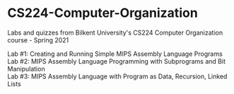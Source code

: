 # CS224-Computer-Organization
Labs and quizzes from Bilkent University's CS224 Computer Organization course - Spring 2021  
  
Lab #1: Creating and Running Simple MIPS Assembly Language Programs  
Lab #2: MIPS Assembly Language Programming with Subprograms and Bit Manipulation  
Lab #3: MIPS Assembly Language with Program as Data, Recursion, Linked Lists
